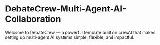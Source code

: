# DebateCrew-Multi-Agent-AI-Collaboration
Welcome to DebateCrew — a powerful template built on crewAI  that makes setting up multi-agent AI systems simple, flexible, and impactful.
